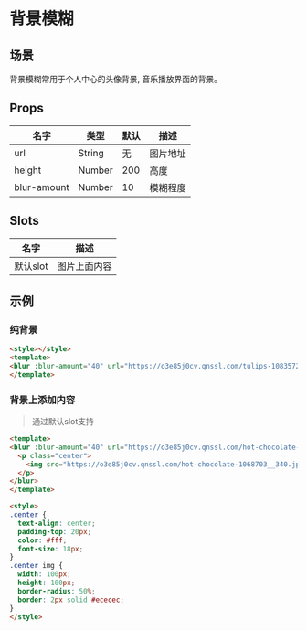 # 背景模糊

## 场景

背景模糊常用于个人中心的头像背景, 音乐播放界面的背景。

## Props

| 名字 | 类型 | 默认 | 描述 |
|-----|-----|-----|-----|
| url | String | 无 | 图片地址 |
| height | Number | 200 | 高度 |
| blur-amount| Number | 10 | 模糊程度 |


## Slots


| 名字  | 描述 |
|-----|-----|
| 默认slot | 图片上面内容 |


## 示例

### 纯背景

``` html
<style></style>
<template>
<blur :blur-amount="40" url="https://o3e85j0cv.qnssl.com/tulips-1083572__340.jpg"></blur>
</template>
```

### 背景上添加内容

> 通过默认slot支持

``` html
<template>
<blur :blur-amount="40" url="https://o3e85j0cv.qnssl.com/hot-chocolate-1068703__340.jpg">
  <p class="center">
    <img src="https://o3e85j0cv.qnssl.com/hot-chocolate-1068703__340.jpg">
  </p>
</blur>
</template>

<style>
.center {
  text-align: center;
  padding-top: 20px;
  color: #fff;
  font-size: 18px;
}
.center img {
  width: 100px;
  height: 100px;
  border-radius: 50%;
  border: 2px solid #ececec;
}
</style>
```
